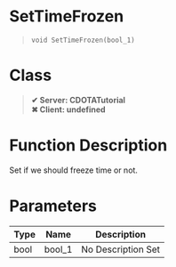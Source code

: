 # SetTimeFrozen
> `void SetTimeFrozen(bool_1)`
# Class
> __✔ Server: CDOTATutorial__  
> __✖ Client: undefined__  
# Function Description
Set if we should freeze time or not.
# Parameters
Type|Name|Description
--|--|--
bool|bool_1|No Description Set
